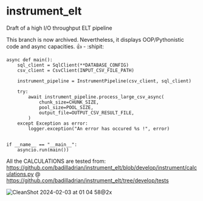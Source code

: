 # instrument_elt
Draft of a high I/O throughput ELT pipeline

This branch is now archived. Nevertheless, it displays OOP/Pythonistic code and async capacities.
:+1:  -  :shipit:

```
async def main():
    sql_client = SqlClient(**DATABASE_CONFIG)
    csv_client = CsvClient(INPUT_CSV_FILE_PATH)

    instrument_pipeline = InstrumentPipeline(csv_client, sql_client)

    try:
        await instrument_pipeline.process_large_csv_async(
            chunk_size=CHUNK_SIZE,
            pool_size=POOL_SIZE,
            output_file=OUTPUT_CSV_RESULT_FILE,
        )
    except Exception as error:
        logger.exception("An error has occured %s !", error)


if __name__ == "__main__":
    asyncio.run(main())
```

All the CALCULATIONS are tested from:
https://github.com/badilladrian/instrument_elt/blob/develop/instrument/calculations.py
@
https://github.com/badilladrian/instrument_elt/tree/develop/tests

![CleanShot 2024-02-03 at 01 04 58@2x](https://github.com/badilladrian/instrument_elt/assets/13179500/5be1a166-0e28-4949-90a7-4d7b1b43de14)
